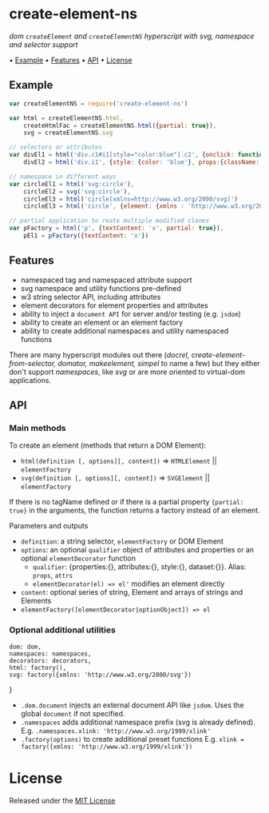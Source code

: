 <!-- markdownlint-disable MD004 MD007 MD010 MD041 MD022 MD024 MD032 MD036 -->

# create-element-ns

*dom `createElement` and `createElementNS` hyperscript with svg, namespace and selector support*

• [Example](#example) • [Features](#features) • [API](#api) • [License](#license)

## Example

```javascript
var createElementNS = require('create-element-ns')

var html = createElementNS.html,
    createHtmlFac = createElementNS.html({partial: true}),
    svg = createElementNS.svg

// selectors or attributes
var divEl1 = html('div.c1#i1[style="color:blue"].c2', {onclick: function() {}}),
    divEl2 = html('div.i1', {style: {color: 'blue'}, props:{className: 'c1 c2', , onclick: function() {}}})

// namespace in different ways
var circleEl1 = html('svg:circle'),
    circleEl2 = svg('svg:circle'),
    circleEl3 = html('circle[xmlns=http://www.w3.org/2000/svg]')
    circleEl3 = html('circle', {element: {xmlns : 'http://www.w3.org/2000/svg'}})

// partial application to reate multiple modified clones
var pFactory = html('p', {textContent: 'x', partial: true}),
    pEl1 = pFactory({textContent: 'x'})
```

## Features

* namespaced tag and namespaced attribute support
* svg namespace and utility functions pre-defined
* w3 string selector API, including attributes
* element decorators for element properties and attributes
* ability to inject a `document API` for server and/or testing (e.g. `jsdom`)
* ability to create an element or an element factory
* ability to create additional namespaces and utility namespaced functions

There are many hyperscript modules out there
(*docrel, create-element-from-selector, domator, makeelement, simpel* to name a few)
but they either don't support *namespaces*, like *svg* or are more oriented to virtual-dom applications.

## API

### Main methods

To create an element (methods that return a DOM Element):
* `html(definition [, options][, content])` => `HTMLElement` || `elementFactory`
* `svg(definition [, options][, content])` => `SVGElement` || `elementFactory`

If there is no tagName defined or if there is a partial property `{partial: true}` in the arguments,
the function returns a factory instead of an element.

Parameters and outputs
* `definition`: a string selector, `elementFactory` or DOM Element
* `options`: an optional `qualifier` object of attributes and properties or an optional `elementDecorator` function
  * `qualifier`: {properties:{}, attributes:{}, style:{}, dataset:{}}. Alias: `props`, `attrs`
  * `elementDecorator(el) => el'` modifies an element directly
* `content`: optional series of string, Element and arrays of strings and Elements
* `elementFactory([elementDecorator|optionObject]) => el`

### Optional additional utilities
	dom: dom,
	namespaces: namespaces,
	decorators: decorators,
	html: factory(),
	svg: factory({xmlns: 'http://www.w3.org/2000/svg'})
}

* `.dom.document` injects an external document API like `jsdom`. Uses the global `document` if not specified.
* `.namespaces` adds additional namespace prefix (svg is already defined). E.g. `.namespaces.xlink: 'http://www.w3.org/1999/xlink'`
* `.factory(options)` to create additional preset functions E.g. `xlink = factory({xmlns: 'http://www.w3.org/1999/xlink'})`

# License

Released under the [MIT License](http://www.opensource.org/licenses/MIT)
